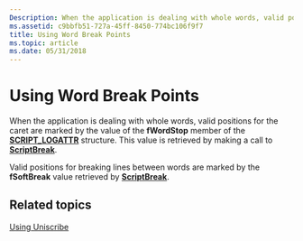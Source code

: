 ```yaml
---
Description: When the application is dealing with whole words, valid positions for the caret are marked by the value of the fWordStop member of the SCRIPT\_LOGATTR structure. This value is retrieved by making a call to ScriptBreak.
ms.assetid: c9bbfb51-727a-45ff-8450-774bc106f9f7
title: Using Word Break Points
ms.topic: article
ms.date: 05/31/2018
---
```


# Using Word Break Points

When the application is dealing with whole words, valid positions for the caret are marked by the value of the **fWordStop** member of the [**SCRIPT\_LOGATTR**](/windows/desktop/api/Usp10/ns-usp10-tag_script_logattr) structure. This value is retrieved by making a call to [**ScriptBreak**](/windows/desktop/api/Usp10/nf-usp10-scriptbreak).

Valid positions for breaking lines between words are marked by the **fSoftBreak** value retrieved by [**ScriptBreak**](/windows/desktop/api/Usp10/nf-usp10-scriptbreak).

## Related topics

<dl> <dt>

[Using Uniscribe](using-uniscribe.md)
</dt> </dl>

 

 



